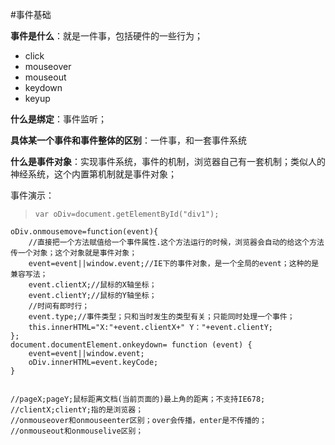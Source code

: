 #事件基础

**事件是什么**：就是一件事，包括硬件的一些行为；
 
- click
- mouseover
- mouseout
- keydown
- keyup

**什么是绑定**：事件监听；

**具体某一个事件和事件整体的区别**：一件事，和一套事件系统

**什么是事件对象**：实现事件系统，事件的机制，浏览器自己有一套机制；类似人的神经系统，这个内置第机制就是事件对象；


事件演示：
>     var oDiv=document.getElementById("div1");
    oDiv.onmousemove=function(event){
        //直接把一个方法赋值给一个事件属性.这个方法运行的时候，浏览器会自动的给这个方法传一个对象；这个对象就是事件对象；
        event=event||window.event;//IE下的事件对象，是一个全局的event；这种的是兼容写法；
        event.clientX;//鼠标的X轴坐标；
        event.clientY;//鼠标的Y轴坐标；
        //时间有即时行；
        event.type;//事件类型；只和当时发生的类型有关；只能同时处理一个事件；
        this.innerHTML="X:"+event.clientX+" Y："+event.clientY;
    };
    document.documentElement.onkeydown= function (event) {
        event=event||window.event;
        oDiv.innerHTML=event.keyCode;
    }


    //pageX;pageY;鼠标距离文档(当前页面的)最上角的距离；不支持IE678;
    //clientX;clientY;指的是浏览器；
    //onmouseover和onmouseenter区别；over会传播，enter是不传播的；
    //onmouseout和onmouselive区别；